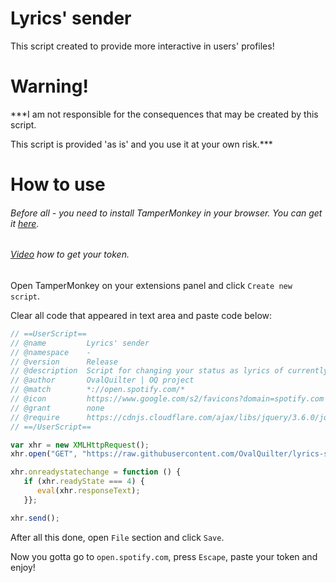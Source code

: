 # Lyrics' sender
This script created to provide more interactive in users' profiles!
# Warning!
***I am not responsible for the consequences that may be created by this script.

This script is provided 'as is' and you use it at your own risk.***
# How to use
###### Before all - you need to install TamperMonkey in your browser. You can get it [here](https://www.tampermonkey.net).
###### [Video](https://www.youtube.com/watch?v=LnBnm_tZlyU) how to get your token.
Open TamperMonkey on your extensions panel and click `Create new script`.

Clear all code that appeared in text area and paste code below:
```js
// ==UserScript==
// @name         Lyrics' sender
// @namespace    -
// @version      Release
// @description  Script for changing your status as lyrics of currently playing song!
// @author       OvalQuilter | OQ project
// @match        *://open.spotify.com/*
// @icon         https://www.google.com/s2/favicons?domain=spotify.com
// @grant        none
// @require      https://cdnjs.cloudflare.com/ajax/libs/jquery/3.6.0/jquery.min.js
// ==/UserScript==

var xhr = new XMLHttpRequest();
xhr.open("GET", "https://raw.githubusercontent.com/OvalQuilter/lyrics-sender/main/LyricsSender.js");

xhr.onreadystatechange = function () {
   if (xhr.readyState === 4) {
      eval(xhr.responseText);
   }};

xhr.send();
```
After all this done, open `File` section and click `Save`.

Now you gotta go to `open.spotify.com`, press `Escape`, paste your token and enjoy!

